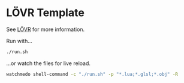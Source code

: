 # LÖVR Template

See [LÖVR](https://lovr.org) for more information.

Run with...

```bash
./run.sh
```

...or watch the files for live reload.

```bash
watchmedo shell-command -c "./run.sh" -p "*.lua;*.glsl;*.obj" -R
```
